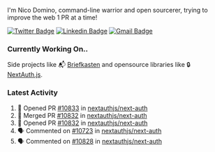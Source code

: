 
I'm Nico Domino, command-line warrior and open sourcerer, trying to improve the web 1 PR at a time!

[![Twitter Badge](https://img.shields.io/badge/-@ndom91-1ca0f1?style=flat-square&labelColor=1ca0f1&logo=twitter&logoColor=white&link=https://twitter.com/ndom91)](https://twitter.com/ndom91) [![Linkedin Badge](https://img.shields.io/badge/-ndom91-blue?style=flat-square&logo=Linkedin&logoColor=white&link=https://www.linkedin.com/in/ndom91/)](https://www.linkedin.com/in/ndom91/) [![Gmail Badge](https://img.shields.io/badge/-yo@ndo.dev-c14438?style=flat-square&logo=mail.ru&logoColor=white&link=mailto:yo@ndo.dev)](mailto:yo@ndo.dev)

### Currently Working On..

Side projects like 📬 [Briefkasten](https://briefkastenhq.com) and opensource libraries like 🔒 [NextAuth.js](https://github.com/nextauthjs/next-auth).

<!--START_SECTION_PROFILE_VIEWS:readme-info-->
<!--END_SECTION_PROFILE_VIEWS:readme-info-->

<!--START_SECTION_DAILY_COMMIT:readme-info-->
<!--END_SECTION_DAILY_COMMIT:readme-info-->

<!--START_SECTION_WEEKLY_COMMIT:readme-info-->
<!--END_SECTION_WEEKLY_COMMIT:readme-info-->

### Latest Activity

<!--START_SECTION:activity-->
1. 💪 Opened PR [#10833](https://github.com/nextauthjs/next-auth/pull/10833) in [nextauthjs/next-auth](https://github.com/nextauthjs/next-auth)
2. 🎉 Merged PR [#10832](https://github.com/nextauthjs/next-auth/pull/10832) in [nextauthjs/next-auth](https://github.com/nextauthjs/next-auth)
3. 💪 Opened PR [#10832](https://github.com/nextauthjs/next-auth/pull/10832) in [nextauthjs/next-auth](https://github.com/nextauthjs/next-auth)
4. 🗣 Commented on [#10723](https://github.com/nextauthjs/next-auth/pull/10723#issuecomment-2095869178) in [nextauthjs/next-auth](https://github.com/nextauthjs/next-auth)
5. 🗣 Commented on [#10828](https://github.com/nextauthjs/next-auth/pull/10828#issuecomment-2095863912) in [nextauthjs/next-auth](https://github.com/nextauthjs/next-auth)
<!--END_SECTION:activity-->
